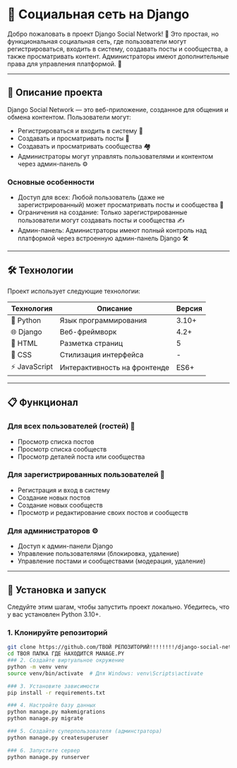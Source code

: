 # 📱 Социальная сеть на Django

Добро пожаловать в проект Django Social Network! 🎉 Это простая, но функциональная социальная сеть, где пользователи могут регистрироваться, входить в систему, создавать посты и сообщества, а также просматривать контент. Администраторы имеют дополнительные права для управления платформой. 🚀

---

## 🌟 Описание проекта

Django Social Network — это веб-приложение, созданное для общения и обмена контентом. Пользователи могут:
- Регистрироваться и входить в систему 👤
- Создавать и просматривать посты 📝
- Создавать и просматривать сообщества 🏘️
- Администраторы могут управлять пользователями и контентом через админ-панель ⚙️

### Основные особенности
- Доступ для всех: Любой пользователь (даже не зарегистрированный) может просматривать посты и сообщества 👀
- Ограничения на создание: Только зарегистрированные пользователи могут создавать посты и сообщества ✍️
- Админ-панель: Администраторы имеют полный контроль над платформой через встроенную админ-панель Django 🛠️

---

## 🛠️ Технологии

Проект использует следующие технологии:

| Технология   | Описание                     | Версия  |
|--------------|------------------------------|---------|
| 🐍 Python | Язык программирования        | 3.10+   |
| 🌐 Django | Веб-фреймворк                | 4.2+    |
| 📄 HTML   | Разметка страниц             | 5       |
| 🎨 CSS    | Стилизация интерфейса        | -       |
| ⚡ JavaScript | Интерактивность на фронтенде | ES6+    |

---

## 📋 Функционал

### Для всех пользователей (гостей) 👀
- Просмотр списка постов
- Просмотр списка сообществ
- Просмотр деталей поста или сообщества

### Для зарегистрированных пользователей 👤
- Регистрация и вход в систему
- Создание новых постов
- Создание новых сообществ
- Просмотр и редактирование своих постов и сообществ

### Для администраторов ⚙️
- Доступ к админ-панели Django
- Управление пользователями (блокировка, удаление)
- Управление постами и сообществами (модерация, удаление)

---

## 🚀 Установка и запуск

Следуйте этим шагам, чтобы запустить проект локально. Убедитесь, что у вас установлен Python 3.10+.

### 1. Клонируйте репозиторий
```bash
git clone https://github.com/ТВОЙ РЕПОЗИТОРИЙ!!!!!!!!/django-social-network.git
cd ТВОЯ ПАПКА ГДЕ НАХОДИТСЯ MANAGE.PY
### 2. Создайте виртуальное окружение
python -m venv venv
source venv/bin/activate  # Для Windows: venv\Scripts\activate

### 3. Установите зависимости
pip install -r requirements.txt

### 4. Настройте базу данных
python manage.py makemigrations
python manage.py migrate

### 5. Создайте суперпользователя (админстратора)
python manage.py createsuperuser

### 6. Запустите сервер
python manage.py runserver

